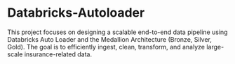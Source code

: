 # Databricks-Autoloader
This project focuses on designing a scalable end-to-end data pipeline using Databricks Auto Loader and the Medallion Architecture (Bronze, Silver, Gold). The goal is to efficiently ingest, clean, transform, and analyze large-scale insurance-related data.
